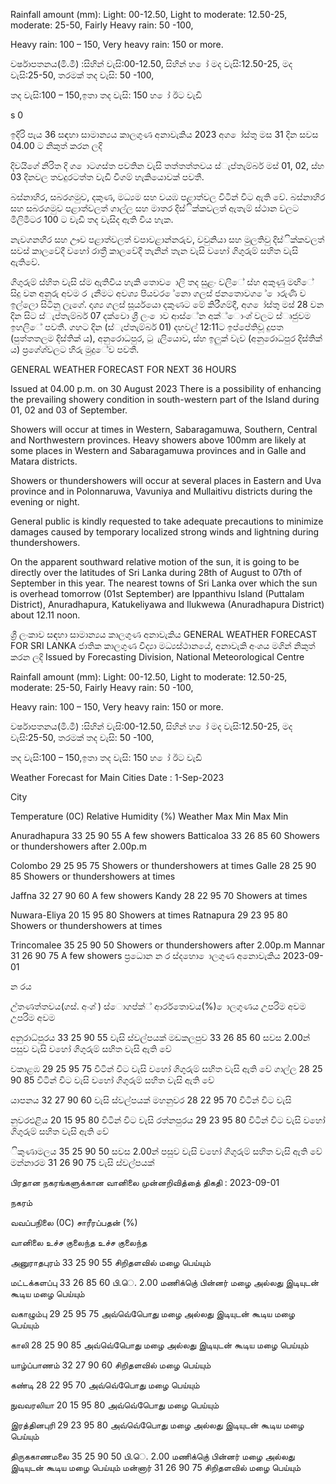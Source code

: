 Rainfall amount (mm): Light: 00-12.50, Light to moderate: 12.50-25, moderate: 25-50, Fairly Heavy rain: 50 -100,

Heavy rain: 100 – 150, Very heavy rain: 150 or more.

වර්ෂාපතනය(මි.මී) :සිහින් වැසි:00-12.50, සිහින් හ ෝ මද වැසි:12.50-25, මද වැසි:25-50, තරමක් තද වැසි: 50 -100,

තද වැසි:100 – 150,ඉතා තද වැසි: 150 හ ෝ ඊට වැඩි

s 0

ඉදිරි පැය 36 සඳහා සාමාන්‍යය කාලගුණ අනාවැකිය 2023 අග ෝස්තු මස 31 දින සවස 04.00 ට නිකුත් කරන ලදි

දිවයිගේ නිරිත දි ග ොටගස්ත පවතින වැසි තත්තත්තවය ස්ැප්තැම්බර් මස් 01, 02, ස්හ 03 දිනවල තවදුරටත්ත වැඩි වීගම් හැකියොවක් පවතී.

බස්නාහිර, සබරගමුව, දකුණ, මධ්‍යම සහ වයඹ පළාත්වල විටින් විට ඇති වේ. බස්නාහිර සහ සබරගමුව පළාත්වලත් ගාල්ල සහ මාතර දිස්ික්කවලත් ඇතැම් ස්ථාන වලට මිලිමීටර 100 ට වැඩි තද වැසිද ඇති විය හැක.

නැවගනහිර සහ ඌව පළාත්වලත් වපාවළාන්නරුව, වවුනියා සහ මුලතිවු දිස්ික්කවලත් සවස් කාලවේදී වහෝ රාත්‍රී කාලවේදී තැනින් තැන වැසි වහෝ ගිගුරුම් සහිත වැසි ඇතිවේ.

ගිගුරුම් ස්හිත වැසි ස්ම ඇතිවිය හැකි තොව ොලි තද සුළං වලිේ ස්හ අකුණු මඟිේ සිදු වන අනුරු අවම ර ැනීමට අවශ්‍ය පියවර ේනො ගලස් ජනතොවග ේ ොරුණි ව ඉල්ලො සිටිනු ලැගේ. දෘශ්‍ය ගලස් සූර්යයො දකුණට මේ කිරීගම්දී, අග ෝස්තු මස් 28 වන දින සිට ස්ැප්තැම්බර් 07 දක්වො ශ්‍රී ලං ොව ආස්ේන අක්්ොංශ්‍ වලට ස්ෘජුවම ඉහලිේ පවතී. ගහට දින (ස්ැප්තැම්බර් 01) දහවල් 12:11ට ඉප්පේතිවූ දුපත (පුත්තතලම දිස්තික් ය), අනුරොධපුර, ටු ැලියොව, ස්හ ඉලුක් වැව (අනුරොධපුර දිස්තික් ය) ප්‍රගේශ්‍වලට හිරු මුදුේව පවතී.

GENERAL WEATHER FORECAST FOR NEXT 36 HOURS

Issued at 04.00 p.m. on 30 August 2023 There is a possibility of enhancing the prevailing showery condition in south-western part of the Island during 01, 02 and 03 of September.

Showers will occur at times in Western, Sabaragamuwa, Southern, Central and Northwestern provinces. Heavy showers above 100mm are likely at some places in Western and Sabaragamuwa provinces and in Galle and Matara districts.

Showers or thundershowers will occur at several places in Eastern and Uva province and in Polonnaruwa, Vavuniya and Mullaitivu districts during the evening or night.

General public is kindly requested to take adequate precautions to minimize damages caused by temporary localized strong winds and lightning during thundershowers.

On the apparent southward relative motion of the sun, it is going to be directly over the latitudes of Sri Lanka during 28th of August to 07th of September in this year. The nearest towns of Sri Lanka over which the sun is overhead tomorrow (01st September) are Ippanthivu Island (Puttalam District), Anuradhapura, Katukeliyawa and Ilukwewa (Anuradhapura District) about 12.11 noon.

ශ්‍රී ලංකාව සඳහා සාමාන්‍යය කාලගුණ අනාවැකිය GENERAL WEATHER FORECAST FOR SRI LANKA ජාතික කාලගුණ විද්‍යා මධ්‍යස්ථානයේ, අනාවැකි අංශය මගින් නිකුත් කරන ලදි Issued by Forecasting Division, National Meteorological Centre

Rainfall amount (mm): Light: 00-12.50, Light to moderate: 12.50-25, moderate: 25-50, Fairly Heavy rain: 50 -100,

Heavy rain: 100 – 150, Very heavy rain: 150 or more.

වර්ෂාපතනය(මි.මී) :සිහින් වැසි:00-12.50, සිහින් හ ෝ මද වැසි:12.50-25, මද වැසි:25-50, තරමක් තද වැසි: 50 -100,

තද වැසි:100 – 150,ඉතා තද වැසි: 150 හ ෝ ඊට වැඩි

Weather Forecast for Main Cities Date : 1-Sep-2023

City

Temperature (0C) Relative Humidity (%) Weather Max Min Max Min

Anuradhapura 33 25 90 55 A few showers Batticaloa 33 26 85 60 Showers or thundershowers after 2.00p.m

Colombo 29 25 95 75 Showers or thundershowers at times Galle 28 25 90 85 Showers or thundershowers at times

Jaffna 32 27 90 60 A few showers Kandy 28 22 95 70 Showers at times

Nuwara-Eliya 20 15 95 80 Showers at times Ratnapura 29 23 95 80 Showers or thundershowers at times

Trincomalee 35 25 90 50 Showers or thundershowers after 2.00p.m Mannar 31 26 90 75 A few showers ප්‍රධොන න ර ස්දහො ොලගුණ අනොවැකිය 2023-09-01

න රය

උ්තණත්තවය(ගස්. අංශ්‍ ) ස්ොගප්ක්් ආර්රතොවය(%) ොලගුණය උපරිම අවම උපරිම අවම

අනුරාධ්‍පුරය 33 25 90 55 වැසි ස්වල්පයක් මඩකලපුව 33 26 85 60 සවස 2.00න් පසුව වැසි වහෝ ගිගුරුම් සහිත වැසි ඇති වේ

වකාළඹ 29 25 95 75 විටින් විට වැසි වහෝ ගිගුරුම් සහිත වැසි ඇති වේ ගාල්ල 28 25 90 85 විටින් විට වැසි වහෝ ගිගුරුම් සහිත වැසි ඇති වේ

යාපනය 32 27 90 60 වැසි ස්වල්පයක් මහනුවර 28 22 95 70 විටින් විට වැසි

නුවරඑළිය 20 15 95 80 විටින් විට වැසි රත්නපුරය 29 23 95 80 විටින් විට වැසි වහෝ ගිගුරුම් සහිත වැසි ඇති වේ

ිකුණාමලය 35 25 90 50 සවස 2.00න් පසුව වැසි වහෝ ගිගුරුම් සහිත වැසි ඇති වේ මන්නාරම 31 26 90 75 වැසි ස්වල්පයක්

பிரதான நகரங்களுக்கான வானிலை முன்னறிவித்தை் திகதி : 2023-09-01

நகரம்

வவப்பநிலை (0C) சாரீரப்பதன் (%)

வானிலை உச்ச குலைந்த உச்ச குலைந்த

அனுராதபுரம் 33 25 90 55 சிறிதளவில் மழை பெய்யும்

மட்டக்களப்பு 33 26 85 60 பி.ெ. 2.00 மணிக்குெ் பின்னர் மழை அல்லது இடியுடன் கூடிய மழை பெய்யும்

வகாழும்பு 29 25 95 75 அவ்வெ்பெோது மழை அல்லது இடியுடன் கூடிய மழை பெய்யும்

காலி 28 25 90 85 அவ்வெ்பெோது மழை அல்லது இடியுடன் கூடிய மழை பெய்யும்

யாழ்ப்பாணம் 32 27 90 60 சிறிதளவில் மழை பெய்யும்

கண்டி 28 22 95 70 அவ்வெ்பெோது மழை பெய்யும்

நுவவரலியா 20 15 95 80 அவ்வெ்பெோது மழை பெய்யும்

இரத்தினபுரி 29 23 95 80 அவ்வெ்பெோது மழை அல்லது இடியுடன் கூடிய மழை பெய்யும்

திருககாணமலை 35 25 90 50 பி.ெ. 2.00 மணிக்குெ் பின்னர் மழை அல்லது இடியுடன் கூடிய மழை பெய்யும் மன்னார் 31 26 90 75 சிறிதளவில் மழை பெய்யும்